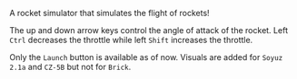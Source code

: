 A rocket simulator that simulates the flight of rockets!

The up and down arrow keys control the angle of attack of the rocket. Left `Ctrl` decreases the throttle while left `Shift` increases the throttle.

Only the `Launch` button is available as of now. Visuals are added for `Soyuz 2.1a` and `CZ-5B` but not for `Brick`.